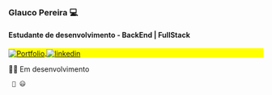 <!DOCTYPE html>
<html lang="pt-br">
<head>
  <meta charset="UTF-8">
  <meta name="viewport" content="width=device-width, initial-scale=1.0">
</head>
<body>
  <h3> Glauco Pereira 💻 </h3>
  <h4>Estudante de desenvolvimento - BackEnd | FullStack</h4>

  <p id="linkExterno" align="left" style="background:yellow">
       <a href="https://glaucopereira.com" target="_blank">
         <img align="center" src="https://img.shields.io/badge/-Glauco_Pereira-05122A?style=flat&logo=windowsterminal" alt="Portfolio"/>
       </a>
       <a href="https://linkedin.com/in/glaucopereira" target="_blank">
         <img align="center" src="https://img.shields.io/badge/-LinkedIn-05122A?style=flat&logo=linkedin" alt="linkedin"/>
       </a>
       <!--<a href="https://instagram.com/tgmarinho" target="_blank">
       <img align="center" src="https://img.shields.io/badge/-tgmarinho-05122A?style=flat&logo=instagram" alt="instagram"/>
       </a>
       <a href="https://youtube.com/tgmarinho" target="_blank">
       <img align="center" src="https://img.shields.io/badge/-tgmarinho-05122A?style=flat&logo=youtube" alt="youtube"/>
       </a>-->
   </p>


   👋🏻 Em desenvolvimento
     
     🚀 😃

 

  <script>
  document.getElementById('linkExterno').addEventListener('click', function(event) {
      event.preventDefault();
      window.open(this.getAttribute('href'), '_blank');
  });
  </script>
</body>
</html>


 
   

      
 
